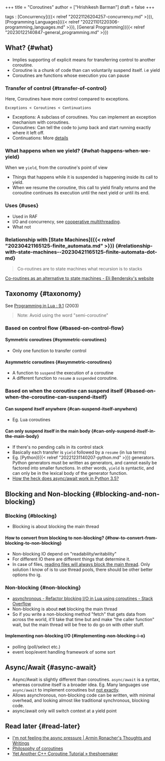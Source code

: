 +++
title = "Coroutines"
author = ["Hrishikesh Barman"]
draft = false
+++

tags
: [Concurrency]({{< relref "20221126204257-concurrency.md" >}}), [Programming Languages]({{< relref "20221101220306-programming_languages.md" >}}), [General Programming]({{< relref "20230122140847-general_programming.md" >}})


## What? {#what}

-   Implies supporting of explicit means for transferring control to another coroutine.
-   Coroutine is a chunk of code than can voluntarily suspend itself. i.e yield
-   Coroutines are functions whose execution you can pause


### Transfer of control {#transfer-of-control}

Here, Coroutines have more control compared to exceptions.

```text
Exceptions < Coroutines < Continuations
```

-   Exceptions: A subclass of coroutines. You can implement an exception mechanism with coroutines.
-   Coroutines: Can tell the code to jump back and start running exactly where it left off.
-   Continuations: More [details](https://leafo.net/posts/itchio-and-coroutines.html)


### What happens when we yield? {#what-happens-when-we-yield}

When we `yield`, from the coroutine's point of view

-   Things that happens while it is suspended is happening inside its call to yield.
-   When we resume the coroutine, this call to yield finally returns and the coroutine continues its execution until the next yield or until its end.


### Uses {#uses}

-   Used in RAF
-   I/O and concurrency, see [cooperative multithreading](https://en.wikipedia.org/wiki/Thread_%28computing%29#Scheduling).
-   What not


### Relationship with [State Machines]({{< relref "20230421165125-finite_automata.md" >}}) {#relationship-with-state-machines--20230421165125-finite-automata-dot-md}

> Co-routines are to state machines what recursion is to stacks

[Co-routines as an alternative to state machines - Eli Bendersky's website](https://eli.thegreenplace.net/2009/08/29/co-routines-as-an-alternative-to-state-machines)


## Taxonomy {#taxonomy}

See [Programming in Lua : 9.1](https://www.lua.org/pil/9.1.html) (2003)

<div class="warning small-text">

> Note: Avoid using the word "semi-coroutine"
</div>


### Based on control flow {#based-on-control-flow}


#### Symmetric coroutines {#symmetric-coroutines}

-   Only one function to transfer control


#### Asymmetric coroutines {#asymmetric-coroutines}

-   A function to `suspend` the execution of a coroutine
-   A different function to `resume` a `suspended` coroutine.


### Based on when the coroutine can suspend itself {#based-on-when-the-coroutine-can-suspend-itself}


#### Can suspend itself anywhere {#can-suspend-itself-anywhere}

-   Eg. Lua coroutines


#### Can only suspend itself in the main body {#can-only-suspend-itself-in-the-main-body}

-   If there's no pending calls in its control stack
-   Basically each transfer is `yield` followed by a `resume` (in lua terms)
-   Eg. [Python]({{< relref "20221231140207-python.md" >}}) generators. Python generators must be written as generators, and cannot easily be factored into smaller functions. In other words, `yield` is syntactic, and can only be in the lexical body of the generator function.
-   [How the heck does async/await work in Python 3.5?](https://snarky.ca/how-the-heck-does-async-await-work-in-python-3-5/)


## Blocking and Non-blocking {#blocking-and-non-blocking}


### Blocking {#blocking}

-   Blocking is about blocking the main thread


#### How to convert from blocking to non-blocking? {#how-to-convert-from-blocking-to-non-blocking}

-   Non-blocking IO depend on "readability/writability"
-   For different IO there are different things that determine it.
-   In case of files, [reading files will always block the main thread](https://www.remlab.net/op/nonblock.shtml). Only solution I know of is to use thread pools, there should be other better options tho ig.


### Non-blocking {#non-blocking}

-   [asynchronous - Refactor blocking I/O in Lua using coroutines - Stack Overflow](https://stackoverflow.com/questions/66283786/refactor-blocking-i-o-in-lua-using-coroutines)
-   Non-blocking is about **not** blocking the main thread
-   So if you write a non-blocking method "fetch" that gets data from across the world, it'll take that time but and make "the caller function" wait, but the main thread will be free to do go on with other stuff.


#### Implementing non-blocking I/O {#implementing-non-blocking-i-o}

-   polling (poll/select etc.)
-   event loop/event handling framework of some sort


## Async/Await {#async-await}

-   Async/Await is slightly different than coroutines. `async/await` is a syntax, whereas coroutine itself is a broader idea. Eg. Many languages use `async/await` to implement coroutines but [not exactly](http://lambda-the-ultimate.org/node/5600).
-   Allows asynchronous, non-blocking code can be written, with minimal overhead, and looking almost like traditional synchronous, blocking code.
-   async/await only will switch context at a yield point


## Read later {#read-later}

-   [I'm not feeling the async pressure | Armin Ronacher's Thoughts and Writings](https://lucumr.pocoo.org/2020/1/1/async-pressure/)
-   [Philosophy of coroutines](https://www.chiark.greenend.org.uk/~sgtatham/quasiblog/coroutines-philosophy/#use-cases)
-   [Yet Another C++ Coroutine Tutorial » theshoemaker](https://theshoemaker.de/posts/yet-another-cpp-coroutine-tutorial)
